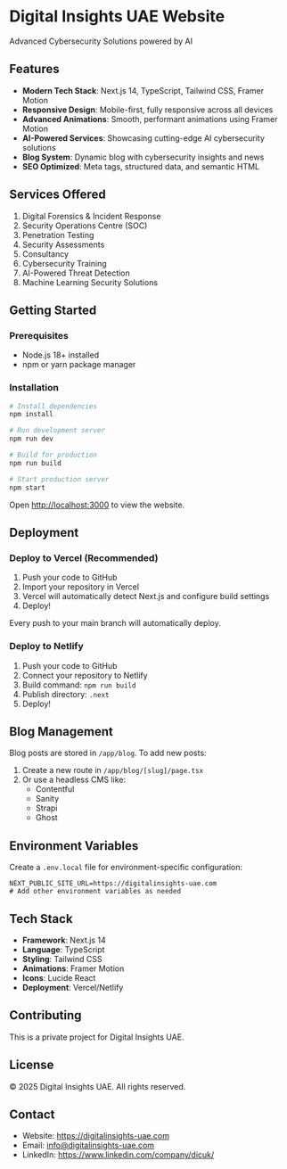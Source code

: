 # Digital Insights UAE Website

Advanced Cybersecurity Solutions powered by AI

## Features

- **Modern Tech Stack**: Next.js 14, TypeScript, Tailwind CSS, Framer Motion
- **Responsive Design**: Mobile-first, fully responsive across all devices
- **Advanced Animations**: Smooth, performant animations using Framer Motion
- **AI-Powered Services**: Showcasing cutting-edge AI cybersecurity solutions
- **Blog System**: Dynamic blog with cybersecurity insights and news
- **SEO Optimized**: Meta tags, structured data, and semantic HTML

## Services Offered

1. Digital Forensics & Incident Response
2. Security Operations Centre (SOC)
3. Penetration Testing
4. Security Assessments
5. Consultancy
6. Cybersecurity Training
7. AI-Powered Threat Detection
8. Machine Learning Security Solutions

## Getting Started

### Prerequisites

- Node.js 18+ installed
- npm or yarn package manager

### Installation

```bash
# Install dependencies
npm install

# Run development server
npm run dev

# Build for production
npm run build

# Start production server
npm start
```

Open [http://localhost:3000](http://localhost:3000) to view the website.

## Deployment

### Deploy to Vercel (Recommended)

1. Push your code to GitHub
2. Import your repository in Vercel
3. Vercel will automatically detect Next.js and configure build settings
4. Deploy!

Every push to your main branch will automatically deploy.

### Deploy to Netlify

1. Push your code to GitHub
2. Connect your repository to Netlify
3. Build command: `npm run build`
4. Publish directory: `.next`
5. Deploy!

## Blog Management

Blog posts are stored in `/app/blog`. To add new posts:

1. Create a new route in `/app/blog/[slug]/page.tsx`
2. Or use a headless CMS like:
   - Contentful
   - Sanity
   - Strapi
   - Ghost

## Environment Variables

Create a `.env.local` file for environment-specific configuration:

```
NEXT_PUBLIC_SITE_URL=https://digitalinsights-uae.com
# Add other environment variables as needed
```

## Tech Stack

- **Framework**: Next.js 14
- **Language**: TypeScript
- **Styling**: Tailwind CSS
- **Animations**: Framer Motion
- **Icons**: Lucide React
- **Deployment**: Vercel/Netlify

## Contributing

This is a private project for Digital Insights UAE.

## License

© 2025 Digital Insights UAE. All rights reserved.

## Contact

- Website: https://digitalinsights-uae.com
- Email: info@digitalinsights-uae.com
- LinkedIn: https://www.linkedin.com/company/dicuk/
